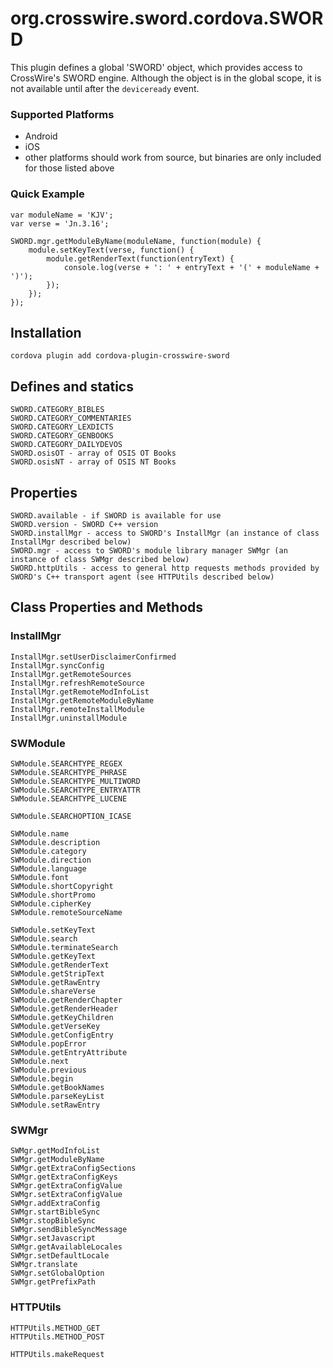 <!---
 license: Licensed to the Apache Software Foundation (ASF) under one
         or more contributor license agreements.  See the NOTICE file
         distributed with this work for additional information
         regarding copyright ownership.  The ASF licenses this file
         to you under the Apache License, Version 2.0 (the
         "License"); you may not use this file except in compliance
         with the License.  You may obtain a copy of the License at

           http://www.apache.org/licenses/LICENSE-2.0

         Unless required by applicable law or agreed to in writing,
         software distributed under the License is distributed on an
         "AS IS" BASIS, WITHOUT WARRANTIES OR CONDITIONS OF ANY
         KIND, either express or implied.  See the License for the
         specific language governing permissions and limitations
         under the License.
-->

# org.crosswire.sword.cordova.SWORD

This plugin defines a global 'SWORD' object, which provides access to CrossWire's SWORD engine.
Although the object is in the global scope, it is not available until after the `deviceready` event.

### Supported Platforms

- Android
- iOS
- other platforms should work from source, but binaries are only included for those listed above

### Quick Example

	var moduleName = 'KJV';
	var verse = 'Jn.3.16';

	SWORD.mgr.getModuleByName(moduleName, function(module) {
		module.setKeyText(verse, function() {
			module.getRenderText(function(entryText) {
				console.log(verse + ': ' + entryText + '(' + moduleName + ')');
			});
		});
	});


## Installation

	cordova plugin add cordova-plugin-crosswire-sword


## Defines and statics
	SWORD.CATEGORY_BIBLES
	SWORD.CATEGORY_COMMENTARIES
	SWORD.CATEGORY_LEXDICTS
	SWORD.CATEGORY_GENBOOKS
	SWORD.CATEGORY_DAILYDEVOS
	SWORD.osisOT - array of OSIS OT Books
	SWORD.osisNT - array of OSIS NT Books


## Properties
	SWORD.available - if SWORD is available for use
	SWORD.version - SWORD C++ version
	SWORD.installMgr - access to SWORD's InstallMgr (an instance of class InstallMgr described below)
	SWORD.mgr - access to SWORD's module library manager SWMgr (an instance of class SWMgr described below)
	SWORD.httpUtils - access to general http requests methods provided by SWORD's C++ transport agent (see HTTPUtils described below)


## Class Properties and Methods

### InstallMgr
	InstallMgr.setUserDisclaimerConfirmed
	InstallMgr.syncConfig
	InstallMgr.getRemoteSources
	InstallMgr.refreshRemoteSource
	InstallMgr.getRemoteModInfoList
	InstallMgr.getRemoteModuleByName
	InstallMgr.remoteInstallModule
	InstallMgr.uninstallModule


### SWModule
	SWModule.SEARCHTYPE_REGEX
	SWModule.SEARCHTYPE_PHRASE
	SWModule.SEARCHTYPE_MULTIWORD
	SWModule.SEARCHTYPE_ENTRYATTR
	SWModule.SEARCHTYPE_LUCENE

	SWModule.SEARCHOPTION_ICASE

	SWModule.name
	SWModule.description
	SWModule.category
	SWModule.direction
	SWModule.language
	SWModule.font
	SWModule.shortCopyright
	SWModule.shortPromo
	SWModule.cipherKey
	SWModule.remoteSourceName

	SWModule.setKeyText
	SWModule.search
	SWModule.terminateSearch
	SWModule.getKeyText
	SWModule.getRenderText
	SWModule.getStripText
	SWModule.getRawEntry
	SWModule.shareVerse
	SWModule.getRenderChapter
	SWModule.getRenderHeader
	SWModule.getKeyChildren
	SWModule.getVerseKey
	SWModule.getConfigEntry
	SWModule.popError
	SWModule.getEntryAttribute
	SWModule.next
	SWModule.previous
	SWModule.begin
	SWModule.getBookNames
	SWModule.parseKeyList
	SWModule.setRawEntry

### SWMgr
	SWMgr.getModInfoList
	SWMgr.getModuleByName
	SWMgr.getExtraConfigSections
	SWMgr.getExtraConfigKeys
	SWMgr.getExtraConfigValue
	SWMgr.setExtraConfigValue
	SWMgr.addExtraConfig
	SWMgr.startBibleSync
	SWMgr.stopBibleSync
	SWMgr.sendBibleSyncMessage
	SWMgr.setJavascript
	SWMgr.getAvailableLocales
	SWMgr.setDefaultLocale
	SWMgr.translate
	SWMgr.setGlobalOption
	SWMgr.getPrefixPath

### HTTPUtils
	HTTPUtils.METHOD_GET
	HTTPUtils.METHOD_POST

	HTTPUtils.makeRequest

